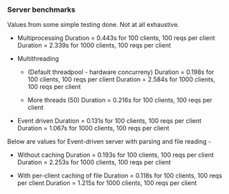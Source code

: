 ### Server benchmarks

Values from some simple testing done. Not at all exhaustive.

- Multiprocessing
Duration = 0.443s for 100 clients, 100 reqs per client
Duration = 2.339s for 1000 clients, 100 reqs per client

- Multithreading
    - (Default threadpool - hardware concurreny)
    Duration = 0.198s for 100 clients, 100 reqs per client
    Duration = 2.584s for 1000 clients, 100 reqs per client

    - More threads (50)
    Duration = 0.216s for 100 clients, 100 reqs per client

- Event driven
Duration = 0.131s for 100 clients, 100 reqs per client
Duration = 1.067s for 1000 clients, 100 reqs per client

Below are values for Event-driven server with parsing and file reading -

- Without caching
Duration = 0.193s for 100 clients, 100 reqs per client
Duration = 2.253s for 1000 clients, 100 reqs per client

- With per-client caching of file
Duration = 0.118s for 100 clients, 100 reqs per client
Duration = 1.215s for 1000 clients, 100 reqs per client
